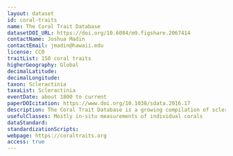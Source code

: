 ```yaml
---
layout: dataset
id: coral-traits
name: The Coral Trait Database
datasetDOI_URL: https://doi.org/10.6084/m9.figshare.2067414
contactName: Joshua Madin
contactEmail: jmadin@hawaii.edu
license: CC0
traitList: 150 coral traits
higherGeography: Global
decimalLatitude:
decimalLongitude:
taxon: Scleractinia
taxaList: Scleractinia
eventDate: about 1800 to current
paperDOIcitation: https://www.doi.org/10.1038/sdata.2016.17
description: The Coral Trait Database is a growing compilation of scleractinian coral life history trait, phylogenetic and biogeographic data. As of today, there are 68494 coral observations with 106462 trait entries of 158 traits for 1548 coral species in the database. Most of these entries are for shallow-water, reef-building species.
usefulClasses: Mostly in-situ measurements of individual corals
dataStandard:
standardizationScripts:
webpage: https://coraltraits.org
access: true
---
```

